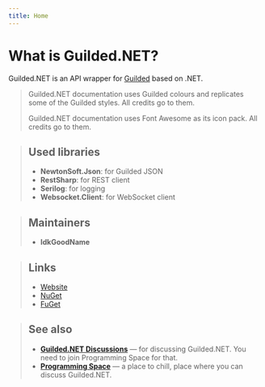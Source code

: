 ```yaml
---
title: Home
---
```


# What is Guilded.NET?

Guilded.NET is an API wrapper for [Guilded](https://guilded.gg) based on .NET.

<blockquote class="info">
    <p>Guilded.NET documentation uses Guilded colours and replicates some of the Guilded styles. All credits go to them.</p>
    <p>Guilded.NET documentation uses Font Awesome as its icon pack. All credits go to them.</p>
</blockquote>

> ## Used libraries
> - **NewtonSoft.Json**: for Guilded JSON
> - **RestSharp**: for REST client
> - **Serilog**: for logging
> - **Websocket.Client**: for WebSocket client

> ## Maintainers
> - **IdkGoodName**

> ## Links
> - [Website](https://guilded-net.github.io/)
> - [NuGet](https://www.nuget.org/packages/Guilded.NET/)
> - [FuGet](https://www.nuget.org/packages/Guilded.NET/)

> ## See also
> - **[Guilded.NET Discussions](https://www.guilded.gg/guilded-api/groups/aDk5j9Jz/channels/8c247143-2009-415b-ab99-97912c0685bc/announcements)** — for discussing Guilded.NET. You need to join Programming Space for that.
> - **[Programming Space](https://guilded.gg/Programming)** — a place to chill, place where you can discuss Guilded.NET.